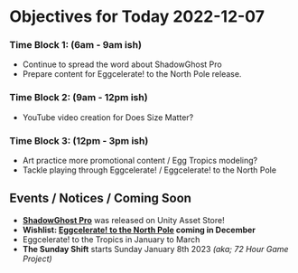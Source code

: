 # Objectives for Today 2022-12-07

### Time Block 1: (6am - 9am ish)
- Continue to spread the word about ShadowGhost Pro
- Prepare content for Eggcelerate! to the North Pole release.

### Time Block 2: (9am - 12pm ish)
- YouTube video creation for Does Size Matter?

### Time Block 3: (12pm - 3pm ish)
- Art practice more promotional content / Egg Tropics modeling?
- Tackle playing through Eggcelerate! / Eggcelerate! to the North Pole

## Events / Notices / Coming Soon

- **[ShadowGhost Pro](https://assetstore.unity.com/packages/tools/game-toolkits/shadowghostpro-235813)** was released on Unity Asset Store!
- **Wishlist: [Eggcelerate! to the North Pole](https://store.steampowered.com/app/2216320/Eggcelerate_to_the_North_Pole/) coming in December**
- Eggcelerate! to the Tropics in January to March
- **The Sunday Shift** starts Sunday January 8th 2023 _(aka; 72 Hour Game Project)_

